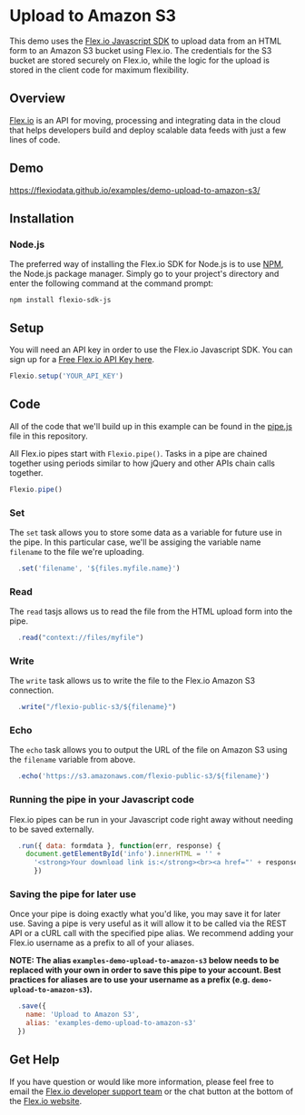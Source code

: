 # Upload to Amazon S3

This demo uses the [Flex.io Javascript SDK](https://www.flex.io/docs/javascript-sdk/) to upload data from an HTML form to an Amazon S3 bucket using Flex.io. The credentials for the S3 bucket are stored securely on Flex.io, while the logic for the upload is stored in the client code for maximum flexibility.

## Overview

[Flex.io](http://Flex.io) is an API for moving, processing and integrating data in the cloud that helps developers build and deploy scalable data feeds with just a few lines of code.

## Demo

https://flexiodata.github.io/examples/demo-upload-to-amazon-s3/

## Installation

### Node.js

The preferred way of installing the Flex.io SDK for Node.js is to use [NPM](https://www.npmjs.com/), the Node.js package manager. Simply go to your project's directory and enter the following command at the command prompt:

```
npm install flexio-sdk-js
```

## Setup

You will need an API key in order to use the Flex.io Javascript SDK. You can sign up for a [Free Flex.io API Key here](https://www.flex.io/app/signup).

```javascript
Flexio.setup('YOUR_API_KEY')
```

## Code

All of the code that we'll build up in this example can be found in the [pipe.js](./pipe.js) file in this repository.

All Flex.io pipes start with `Flexio.pipe()`. Tasks in a pipe are chained together using periods similar to how jQuery and other APIs chain calls together.

```javascript
Flexio.pipe()
```

### Set

The `set` task allows you to store some data as a variable for future use in the pipe. In this particular case, we'll be assiging the variable name `filename` to the file we're uploading.

```javascript
  .set('filename', '${files.myfile.name}')
```

### Read

The `read` tasjs allows us to read the file from the HTML upload form into the pipe.

```javascript
  .read("context://files/myfile")
```

### Write

The `write` task allows us to write the file to the Flex.io Amazon S3 connection.

```javascript
  .write("/flexio-public-s3/${filename}")
```

### Echo

The `echo` task allows you to output the URL of the file on Amazon S3 using the `filename` variable from above.


```javascript
  .echo('https://s3.amazonaws.com/flexio-public-s3/${filename}')
```

### Running the pipe in your Javascript code

Flex.io pipes can be run in your Javascript code right away without needing to be saved externally.

```javascript
  .run({ data: formdata }, function(err, response) {
    document.getElementById('info').innerHTML = '' +
      '<strong>Your download link is:</strong><br><a href="' + response.text + '">' + response.text + '</a>'
      })
```

### Saving the pipe for later use

Once your pipe is doing exactly what you'd like, you may save it for later use. Saving a pipe is very useful as it will allow it to be called via the REST API or a cURL call with the specified pipe alias. We recommend adding your Flex.io username as a prefix to all of your aliases.

**NOTE: The alias `examples-demo-upload-to-amazon-s3` below needs to be replaced with your own in order to save this pipe to your account. Best practices for aliases are to use your username as a prefix (e.g. `demo-upload-to-amazon-s3`).**

```javascript
  .save({
    name: 'Upload to Amazon S3',
    alias: 'examples-demo-upload-to-amazon-s3'
  })
```

## Get Help

If you have question or would like more information, please feel free to email the [Flex.io developer support team](support@flex.io) or the chat button at the bottom of the [Flex.io website](https://www.flex.io).
